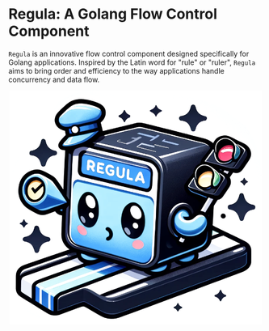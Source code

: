 # Regula: A Golang Flow Control Component

`Regula` is an innovative flow control component designed specifically for Golang applications. Inspired by the Latin word for "rule" or "ruler", `Regula` aims to bring order and efficiency to the way applications handle concurrency and data flow.

<div align="center">
	<img src="assets/logo.png" alt="logo" width="500px">
</div>
